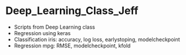 # Deep_Learning_Class_Jeff

- Scripts from Deep Learning class
- Regression using keras
- Classification iris: accuracy, log loss, earlystoping, modelcheckpoint
- Regression mpg: RMSE, modelcheckpoint, kfold
